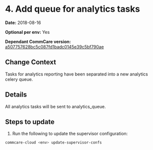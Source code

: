 # 4. Add queue for analytics tasks

**Date:** 2018-08-16

**Optional per env:** Yes

**Dependant CommCare version:** [a507757628bc5c087fd1badc0145e39c5bf790ae](https://github.com/dimagi/commcare-hq/commit/a507757628bc5c087fd1badc0145e39c5bf790ae)

## Change Context
Tasks for analytics reporting have been separated into a new analytics celery queue.

## Details
All analytics tasks will be sent to analytics_queue.

## Steps to update
1. Run the following to update the supervisor configuration:

```bash
commcare-cloud <env> update-supervisor-confs
```
